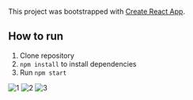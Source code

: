 This project was bootstrapped with [Create React App](https://github.com/facebookincubator/create-react-app).

## How to run
1. Clone repository
2. `npm install` to install dependencies
3. Run `npm start`

![1](https://cloud.githubusercontent.com/assets/9130018/24211120/f2a6fd6a-0f4c-11e7-9239-bbb62825abbb.png)
![2](https://cloud.githubusercontent.com/assets/9130018/24211121/f2b30baa-0f4c-11e7-9a05-846c05ba0008.png)
![3](https://cloud.githubusercontent.com/assets/9130018/24211213/29e21530-0f4d-11e7-9e68-7a52e6073d79.png)